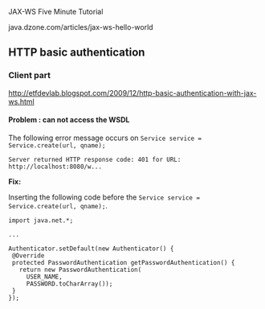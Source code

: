 

JAX-WS Five Minute Tutorial

java.dzone.com/articles/jax-ws-hello-world

## HTTP basic authentication ##

### Client part ###

http://etfdevlab.blogspot.com/2009/12/http-basic-authentication-with-jax-ws.html

#### Problem : can not access the WSDL ####

The following error message occurs on `Service service = Service.create(url, qname);`
```
Server returned HTTP response code: 401 for URL: http://localhost:8080/w...
```

**Fix:**

Inserting the following code before the `Service service = Service.create(url, qname);`.

```
import java.net.*;

...

Authenticator.setDefault(new Authenticator() {
 @Override
 protected PasswordAuthentication getPasswordAuthentication() {
   return new PasswordAuthentication(
     USER_NAME,
     PASSWORD.toCharArray());
 }
});
```
